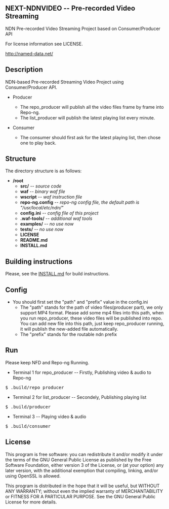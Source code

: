 NEXT-NDNVIDEO -- Pre-recorded Video Streaming
----

NDN Pre-recorded Video Streaming Project based on Consumer/Producer API

For license information see LICENSE.

http://named-data.net/

Description
----

NDN-based Pre-recorded Streaming Video Project using Consumer/Producer API. 


- Producer
    - The repo\_producer will publish all the video files frame by frame into Repo-ng.
    - The list\_producer will publish the latest playing list every minute. 

- Consumer
    - The consumer should first ask for the latest playing list, then chose one to play back. 

Structure
----

The directory structure is as follows:

* **/root**
    * **src/** *-- source code*
    * **waf** *-- binary waf file*
    * **wscript** *-- waf instruction file*
    * **repo-ng.config** *-- repo-ng config file, the default path is "/usr/local/etc/ndn/"*
    * **config.ini** *-- config file of this project*
    * **.waf-tools/** *-- additional waf tools*
    * **examples/** *-- no use now*
    * **tests/** *-- no use now*
    * **LICENSE**
    * **README.md**
    * **INSTALL.md** 


Building instructions
----
Please, see the [INSTALL.md](INSTALL.md) for build instructions.

Config
--
- You should first set the "path" and "prefix" value in the config.ini
    - The "path" stands for the path of video files(producer part), we only support MP4 format. Please add some mp4 files into this path, when you run repo\_producer, these video files will be published into repo. You can add new file into this path, just keep repo\_producer running, it will publish the new-added file automatically.
    - The "prefix" stands for the routable ndn prefix

Run
--
Please keep NFD and Repo-ng Running.

- Terminal 1 for repo\_producer -- Firstly, Publishing video & audio to Repo-ng
<pre>
$ .build/repo_producer
</pre>

- Terminal 2 for list\_producer -- Secondely, Publishing playing list
<pre>
$ .build/producer
</pre>

- Terminal 3 -- Playing video & audio
<pre>
$ .build/consumer
</pre>

License
---
This program is free software: you can redistribute it and/or modify it under the terms of the GNU General Public License as published by the Free Software Foundation, either version 3 of the License, or (at your option) any later version, with the additional exemption that compiling, linking, and/or using OpenSSL is allowed.

This program is distributed in the hope that it will be useful, but WITHOUT ANY WARRANTY; without even the implied warranty of MERCHANTABILITY or FITNESS FOR A PARTICULAR PURPOSE. See the GNU General Public License for more details.
